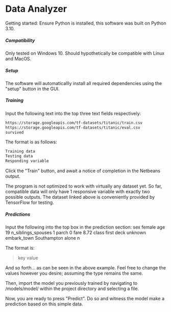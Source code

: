 # Data Analyzer

Getting started:
Ensure Python is installed, this software was built on Python 3.10.

##### Compatibility
Only tested on Windows 10. Should hypothetically be compatible with Linux and MacOS.

##### Setup
The software will automaticallly install all required dependencies using the "setup" button in the GUI.

##### Training
Input the following text into the top three text fields respectively:

```sh
https://storage.googleapis.com/tf-datasets/titanic/train.csv
https://storage.googleapis.com/tf-datasets/titanic/eval.csv
survived
```
The format is as follows:
```sh
Training data
Testing data
Responding variable
```
Click the "Train" button, and await a notice of completion in the Netbeans output.

The program is not optimized to work with virtually any dataset yet. So far, compatible data will only have 1 responsive variable with exactly two possible outputs. The dataset linked above is conveniently provided by TensorFlow for testing.

##### Predictions
Input the following into the top box in the prediction section:
sex
female
age 
19
n_siblings_spouses 
1
parch 
0
fare
8.72
class
first
deck
unknown
embark_town
Southampton
alone
n

The format is:
> key
> value
> 
And so forth... as can be seen in the above example. Feel free to change the values however you desire; assuming the type remains the same.

Then, import the model you previously trained by navigating to /models/model/ within the project directory and selecting a file.

Now, you are ready to press "Predict". Do so and witness the model make a prediction based on this simple data.
